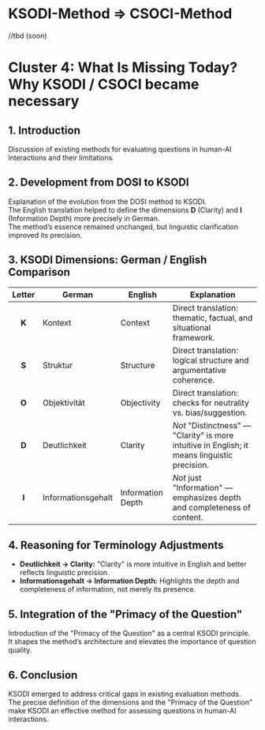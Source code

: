 # KSODI-Method => CSOCI-Method

//tbd (soon)

# Cluster 4: What Is Missing Today? Why KSODI / CSOCI became necessary

## 1. Introduction
Discussion of existing methods for evaluating questions in human-AI interactions and their limitations.

## 2. Development from DOSI to KSODI
Explanation of the evolution from the DOSI method to KSODI.  
The English translation helped to define the dimensions **D** (Clarity) and **I** (Information Depth) more precisely in German.  
The method’s essence remained unchanged, but linguistic clarification improved its precision.

## 3. KSODI Dimensions: German / English Comparison

| Letter | German             | English            | Explanation                                                                  |
|:------:|--------------------|--------------------|------------------------------------------------------------------------------|
| **K**  | Kontext             | Context            | Direct translation: thematic, factual, and situational framework.             |
| **S**  | Struktur            | Structure          | Direct translation: logical structure and argumentative coherence.            |
| **O**  | Objektivität        | Objectivity        | Direct translation: checks for neutrality vs. bias/suggestion.                 |
| **D**  | Deutlichkeit        | Clarity            | *Not* "Distinctness" — "Clarity" is more intuitive in English; it means linguistic precision. |
| **I**  | Informationsgehalt  | Information Depth  | *Not* just "Information" — emphasizes depth and completeness of content.       |

## 4. Reasoning for Terminology Adjustments
- **Deutlichkeit → Clarity:** "Clarity" is more intuitive in English and better reflects linguistic precision.  
- **Informationsgehalt → Information Depth:** Highlights the depth and completeness of information, not merely its presence.

## 5. Integration of the "Primacy of the Question"
Introduction of the "Primacy of the Question" as a central KSODI principle.  
It shapes the method’s architecture and elevates the importance of question quality.

## 6. Conclusion
KSODI emerged to address critical gaps in existing evaluation methods.  
The precise definition of the dimensions and the "Primacy of the Question" make KSODI an effective method for assessing questions in human-AI interactions.

